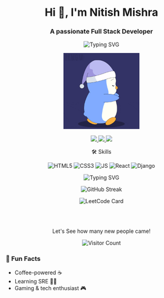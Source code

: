 <h1 align="center">Hi 👋, I'm Nitish Mishra</h1>
<h3 align="center">A passionate Full Stack Developer</h3>

<p align="center">
  <img src="https://readme-typing-svg.herokuapp.com?font=Fira+Code&size=24&duration=4000&pause=1000&color=7F00FF&center=true&vCenter=true&width=500&lines=Full+Stack+Developer;React+&+Django;Learning+SRE" alt="Typing SVG">
</p>
<p align="center">
  <img src="./Assets/Good.gif" width="200" alt="Cool Animation"/>
</p>
<p align="center">
  <a href="https://www.linkedin.com/in/nitish-mishra-9a82b41a3/">
    <img src="https://img.shields.io/badge/LinkedIn-0077B5?style=for-the-badge&logo=linkedin&logoColor=white"/>
  </a>
  <a href="https://github.com/nitish0307">
    <img src="https://img.shields.io/badge/GitHub-181717?style=for-the-badge&logo=github&logoColor=white"/>
  </a>
  <a href="mailto:nitishm1803@gmail.com">
    <img src="https://img.shields.io/badge/Email-D14836?style=for-the-badge&logo=gmail&logoColor=white"/>
  </a>
</p>

<p align="center">🛠️ Skills</p>
<p align="center">
  <img src="https://img.shields.io/badge/HTML5-E34F26?style=for-the-badge&logo=html5&logoColor=white" alt="HTML5" />
  <img src="https://img.shields.io/badge/CSS3-1572B6?style=for-the-badge&logo=css3&logoColor=white" alt="CSS3" />
  <img src="https://img.shields.io/badge/JavaScript-F7DF1E?style=for-the-badge&logo=javascript&logoColor=black" alt="JS" />
  <img src="https://img.shields.io/badge/React-61DAFB?style=for-the-badge&logo=react&logoColor=black" alt="React" />
  <img src="https://img.shields.io/badge/Django-092E20?style=for-the-badge&logo=django&logoColor=white" alt="Django" />
</p>

<p align="center">
  <img src="https://readme-typing-svg.herokuapp.com?font=Fira+Code&size=20&duration=3000&pause=500&color=7F00FF&center=true&vCenter=true&width=500&lines=HTML;CSS;JavaScript;React;Django" alt="Typing SVG" />
</p>

<p align="center">
  <img src="https://github-readme-streak-stats.herokuapp.com/?user=nitishmishra&theme=radical" alt="GitHub Streak"/>
</p>

<p align="center">
  <img src="https://leetcard.jacoblin.cool/nitish0307?theme=dark&font=Fira&ext=activity,stats" alt="LeetCode Card" />
</p>


<!-- <p align="center">
  <img src="https://leetcode-badge-showcase.vercel.app/api?username=nitish0307&animated=true" alt="LeetCode Badges"/>
</p> -->
<br>
<br>

<p align="center">Let's See how many new people came!</p>
<p align="center">
  <img src="https://count.getloli.com/get/@nitish0307" alt="Visitor Count"/>
</p>




### 🎯 Fun Facts
- Coffee-powered ☕
- Learning SRE 👨‍💻
- Gaming & tech enthusiast 🎮
